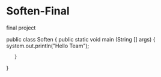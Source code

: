 # Soften-Final
final project

public class Soften {
  public static void main (String [] args) {
       system.out.println("Hello Team");
       
       }
}
